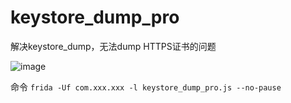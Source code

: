 # keystore_dump_pro
解决keystore_dump，无法dump HTTPS证书的问题

![image](https://github.com/hackettk/keystore_dump_pro/assets/45909680/430a0c20-2a65-4835-9a53-2d4828719574)

命令
``frida -Uf com.xxx.xxx -l keystore_dump_pro.js --no-pause``
